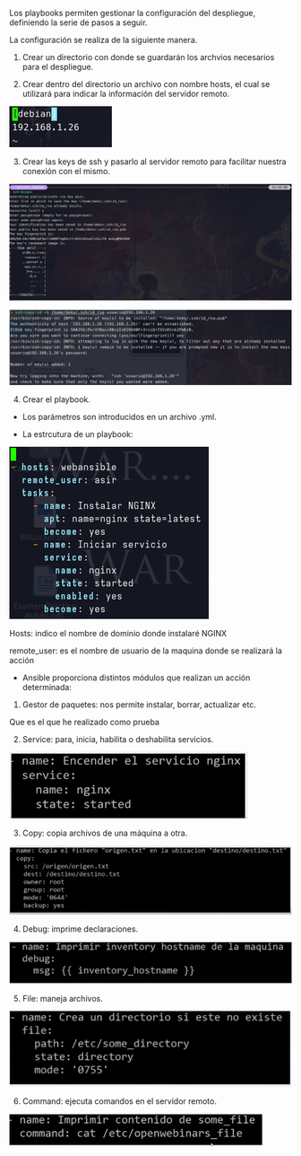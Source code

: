 Los playbooks permiten gestionar la configuración del despliegue, definiendo la serie de pasos a seguir.

La configuración se realiza de la siguiente manera.

1. Crear un directorio con donde se guardarán los archvios necesarios para el despliegue.

2. Crear dentro del directorio un archivo con nombre hosts, el cual se utilizará para indicar la información del servidor remoto.

![](Imagenes/hosts)

3. Crear las keys de ssh y pasarlo al servidor remoto para facilitar nuestra conexión con el mismo.

![](Imagenes/ssh-keygen)

![](Imagenes/copykey)

4. Crear el playbook.

- Los parámetros son introducidos en un archivo .yml.

- La estrcutura de un playbook:

![](Imagenes/playbook)

Hosts: indico el nombre de dominio donde instalaré NGINX

remote_user: es el nombre de usuario de la maquina donde se realizará la acción

- Ansible proporciona distintos módulos que realizan un acción determinada:

1. Gestor de paquetes: nos permite instalar, borrar, actualizar etc.

Que es el que he realizado como prueba

2. Service: para, inicia, habilita o deshabilita servicios.

![](Imagenes/servicio)

3. Copy: copia archivos de una máquina a otra.

![](Imagenes/copia)

4. Debug: imprime declaraciones.

![](Imagenes/debug)

5. File: maneja archivos.

![](Imagenes/file)

6. Command: ejecuta comandos en el servidor remoto.

![](Imagenes/comando)
